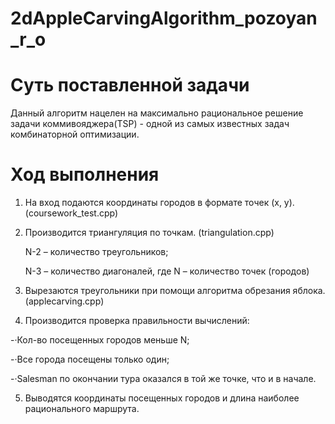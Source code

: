 # 2dAppleCarvingAlgorithm_pozoyan_r_o
# Суть поставленной задачи
Данный алгоритм нацелен на максимально рациональное решение задачи коммивояджера(TSP) - одной из самых известных задач комбинаторной оптимизации.
# Ход выполнения
1. На вход подаются координаты городов в формате точек (x, y). (coursework_test.cpp)

2. Производится триангуляция по точкам. (triangulation.cpp)

	N-2 – количество треугольников;

	N-3 – количество диагоналей, где N – количество точек (городов)


3. Вырезаются треугольники при помощи алгоритма обрезания яблока. (applecarving.cpp)


4. Производится проверка правильности вычислений:

 -·Кол-во посещенных городов меньше N;

 -·Все города посещены только один;

 -·Salesman по окончании тура оказался в той же точке, что и в начале.
  




5. Выводятся координаты посещенных городов и длина наиболее рационального маршрута.
